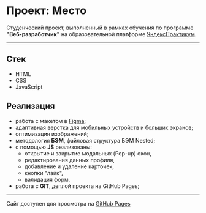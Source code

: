 # Проект: Место

Студенческий проект, выполненный в рамках обучения по программе **"Веб-разработчик"** на образовательной платформе [ЯндексПрактикум](https://practicum.yandex.ru/).

---
## Стек

- HTML
- CSS
- JavaScript

## Реализация

- работа с макетом в [Figma](https://www.figma.com/file/2cn9N9jSkmxD84oJik7xL7/JavaScript.-Sprint-4?node-id=0%3A1);
- адаптивная верстка для мобильных устройств и больших экранов;
- оптимизация изображений;
- методология **БЭМ**, файловая структура БЭМ Nested;
- c помощью **JS** реализованы:
    * открытие и закрытие модальных (Pop-up) окон,
    * редактирования данных профиля,
    * добавление и удаление карточек,
    * кнопки "лайк",
    * валидация форм.
- работа с **GIT**, деплой проекта на GitHub Pages;

---

Сайт доступен для просмотра на [GitHub Pages](https://epiphes.github.io/mesto/index.html)
